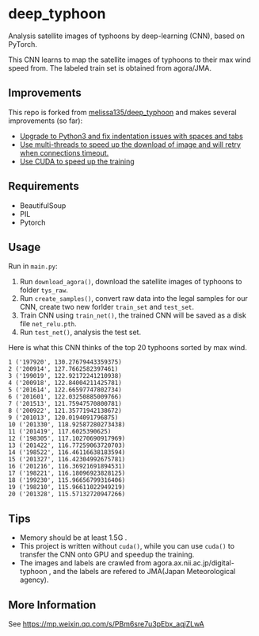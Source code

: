 # deep_typhoon
Analysis satellite images of typhoons by deep-learning (CNN), based on PyTorch.  

This CNN learns to map the satellite images of typhoons to their max wind speed from. The labeled train set is obtained from agora/JMA.    
    
## Improvements
This repo is forked from [melissa135/deep_typhoon](https://github.com/melissa135/deep_typhoon)
and makes several improvements (so far):
* [Upgrade to Python3 and fix indentation issues with spaces and tabs
](https://github.com/BeVWin/deep_typhoon/commit/c170dd744d6e4890bfea46aaa8d98739e6a6ff26)
* [Use multi-threads to speed up the download of image
and will retry when connections timeout.
](https://github.com/BeVWin/deep_typhoon/commit/27995fa09530f248b95e7fd35530db3f87a6ccc8)
* [Use CUDA to speed up the training
](https://github.com/BeVWin/deep_typhoon/commit/a566250e0651316726a5e65833335ea520c155a5)

## Requirements
* BeautifulSoup  
* PIL  
* Pytorch  

## Usage
Run in `main.py`:
1. Run `download_agora()`, download the satellite images of typhoons to folder `tys_raw`.  
2. Run `create_samples()`, convert raw data into the legal samples for our CNN, create two new forlder `train_set` and `test_set`.  
3. Train CNN using `train_net()`, the trained CNN will be saved as a disk file `net_relu.pth`.  
4. Run `test_net()`, analysis the test set.  

Here is what this CNN thinks of the top 20 typhoons sorted by max wind.  
```
1 ('197920', 130.27679443359375)  
2 ('200914', 127.7662582397461)  
3 ('199019', 122.92172241210938)  
4 ('200918', 122.84004211425781)  
5 ('201614', 122.66597747802734)  
6 ('201601', 122.03250885009766)  
7 ('201513', 121.75947570800781)  
8 ('200922', 121.35771942138672)  
9 ('201013', 120.0194091796875)  
10 ('201330', 118.92587280273438)  
11 ('201419', 117.6025390625)  
12 ('198305', 117.10270690917969)  
13 ('201422', 116.77259063720703)  
14 ('198522', 116.46116638183594)  
15 ('201327', 116.42304992675781)  
16 ('201216', 116.36921691894531)  
17 ('198221', 116.18096923828125)  
18 ('199230', 115.96656799316406)  
19 ('198210', 115.96611022949219)  
20 ('201328', 115.57132720947266)  
```

## Tips
* Memory should be at least 1.5G .  
* This project is written without `cuda()`, while you can use `cuda()` to transfer the CNN onto GPU and speedup the training.  
* The images and labels are crawled from agora.ax.nii.ac.jp/digital-typhoon , and the labels are refered to JMA(Japan Meteorological agency).  

## More Information
See https://mp.weixin.qq.com/s/PBm6sre7u3pEbx_aqjZLwA    
